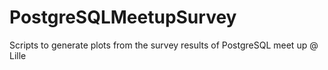# PostgreSQLMeetupSurvey
Scripts to generate plots from the survey results of PostgreSQL meet up @ Lille
